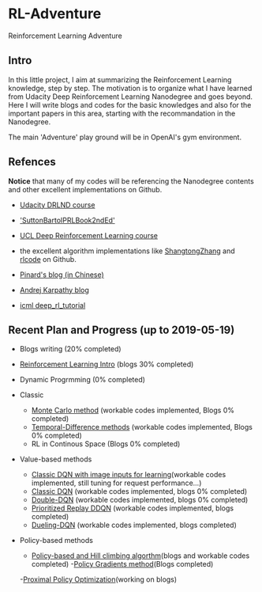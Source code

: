 # RL-Adventure
Reinforcement Learning Adventure

## Intro

In this little project, I aim at summarizing the Reinforcement Learning knowledge, step by step. The motivation is to organize what I have learned from Udacity Deep Reinforcement Learning Nanodegree and goes beyond. Here I will write blogs and codes for the basic knowledges and also for the important papers in this area, starting with the recommandation in the Nanodegree.

The main 'Adventure' play ground will be in OpenAI's gym environment.

## Refences
**Notice** that many of my codes will be referencing the Nanodegree contents and other excellent implementations on Github.

- [Udacity DRLND course](https://www.udacity.com/course/deep-reinforcement-learning-nanodegree--nd893)

- ['SuttonBartoIPRLBook2ndEd'](https://web.stanford.edu/class/psych209/Readings/SuttonBartoIPRLBook2ndEd.pdf)

- [UCL Deep Reinforcement Learning course](http://rail.eecs.berkeley.edu/deeprlcourse/)

- the excellent algorithm implementations like [ShangtongZhang](https://github.com/ShangtongZhang/DeepRL) and [rlcode](https://github.com/rlcode/reinforcement-learning) on Github.

- [Pinard's blog (in Chinese)](https://www.cnblogs.com/pinard/category/1254674.html)

- [Andrej Karpathy blog](karpathy.github.io/2016/05/31/rl/)

- [icml deep_rl_tutorial](https://icml.cc/2016/tutorials/deep_rl_tutorial.pdf)



## Recent Plan and Progress (up to 2019-05-19)

- Blogs writing (20% completed)
- [Reinforcement Learning Intro](https://github.com/quboanthony/RL-Adventure/blob/master/RL_learning/RL_Learning_blog_1.md) (blogs 30% completed)
- Dynamic Progrmming (0% completed)
- Classic
  - [Monte Carlo method](https://github.com/quboanthony/RL-Adventure/tree/master/monte-carlo) (workable codes implemented, Blogs 0% completed)
  - [Temporal-Difference methods](https://github.com/quboanthony/RL-Adventure/tree/master/temporal-difference) (workable codes implemented, Blogs 0% completed)
  - RL in Continous Space (Blogs 0% completed)
- Value-based methods
  - [Classic DQN with image inputs for learning](https://github.com/quboanthony/RL-Adventure/tree/master/p1_navigation_learning_from_pixels)(workable codes implemented, still tuning for request performance...)
  - [Classic DQN](https://github.com/quboanthony/RL-Adventure/tree/master/p1_navigation) (workable codes implemented, blogs 0% completed)
  - [Double-DQN](https://github.com/quboanthony/RL-Adventure/tree/master/dqn-double_dqn
) (workable codes implemented, blogs 0% completed)
  - [Prioritized Replay DDQN](https://github.com/quboanthony/RL-Adventure/tree/master/dqn-Prioritized%20Experience%20Replay%20ddqn) (workable codes implemented, blogs completed)
  - [Dueling-DQN](https://github.com/quboanthony/RL-Adventure/tree/master/dqn-duelingdqn) (workable codes implemented, blogs completed)
- Policy-based methods
  - [Policy-based and Hill climbing algorthm](https://github.com/quboanthony/RL-Adventure/blob/master/RL_learning/RL_Learning_blog_11.mds)(blogs and workable codes completed)
  -[Policy Gradients method](https://github.com/quboanthony/RL-Adventure/blob/master/RL_learning/RL_Learning_blog_12.mds)(Blogs completed)

  -[Proximal  Policy Optimization]()(working on blogs)
